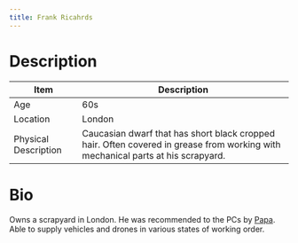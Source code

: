 ```yaml
---
title: Frank Ricahrds
---
```


# Description

| Item                 | Description                                                                                                                      |
| -------------------- | -------------------------------------------------------------------------------------------------------------------------------- |
| Age                  | 60s                                                                                                                              |
| Location             | London                                                                                                                           |
| Physical Description | Caucasian dwarf that has short black cropped hair.  Often covered in grease from working with mechanical parts at his scrapyard. |

# Bio
Owns a scrapyard in London.  He was recommended to the PCs by [Papa](Papa.md).  Able to supply vehicles and drones in various states of working order.
